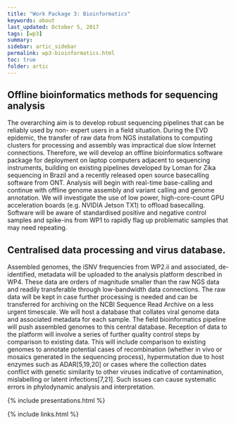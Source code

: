 ```yaml
---
title: "Work Package 3: Bioinformatics"
keywords: about
last_updated: October 5, 2017
tags: [wp3]
summary:
sidebar: artic_sidebar
permalink: wp3-bioinformatics.html
toc: true
folder: artic
---
```


## Offline bioinformatics methods for sequencing analysis

The overarching aim is to develop robust sequencing pipelines that can be reliably used by non- expert users in a field situation. During the EVD epidemic, the transfer of raw data from NGS installations to computing clusters for processing and assembly was impractical due slow Internet connections. Therefore, we will develop an offline bioinformatics software package for deployment on laptop computers adjacent to sequencing instruments, building on existing pipelines developed by Loman for Zika sequencing in Brazil and a recently released open source basecalling software from ONT. Analysis will begin with real-time base-calling and continue with offline genome assembly and variant calling and genome annotation. We will investigate the use of low power, high-core-count GPU acceleration boards (e.g. NVIDIA Jetson TX1) to offload basecalling. Software will be aware of standardised positive and negative control samples and spike-ins from WP1 to rapidly flag up problematic samples that may need repeating.

## Centralised data processing and virus database.

Assembled genomes, the iSNV frequencies from WP2.ii and associated, de-identified, metadata will be uploaded to the analysis platform described in WP4. These data are orders of magnitude smaller than the raw NGS data and readily transferable through low-bandwidth data connections. The raw data will be kept in case further processing is needed and can be transferred for archiving on the NCBI Sequence Read Archive on a less urgent timescale. We will host a database that collates viral genome data and associated metadata for each sample. The field bioinformatics pipeline will push assembled genomes to this central database. Reception of data to the platform will involve a series of further quality control steps by comparison to existing data. This will include comparison to existing genomes to annotate potential cases of recombination (whether in vivo or mosaics generated in the sequencing process), hypermutation due to host enzymes such as ADAR[5,19,20] or cases where the collection dates conflict with genetic similarity to other viruses indicative of contamination, mislabelling or latent infections[7,21]. Such issues can cause systematic errors in phylodynamic analysis and interpretation.

{% include presentations.html %}

{% include links.html %}
